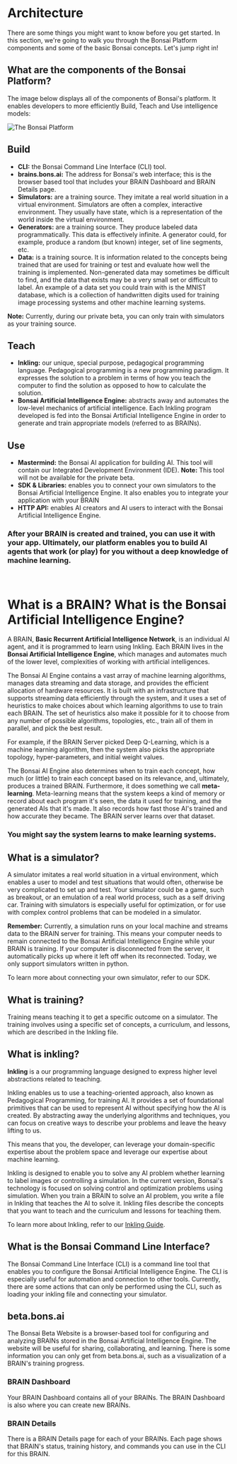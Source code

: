 # Architecture

There are some things you might want to know before you get started. In this section, we're going to walk you through the Bonsai Platform components and some of the basic Bonsai concepts. Let's jump right in!

## What are the components of the Bonsai Platform?

The image below displays all of the components of Bonsai's platform. It enables  developers to more efficiently Build, Teach and Use intelligence models:

![The Bonsai Platform][1]

## Build

* **CLI:** the Bonsai Command Line Interface (CLI) tool.
* **brains.bons.ai:** The address for Bonsai's web interface; this is the browser based tool that includes your BRAIN Dashboard and BRAIN Details page.
* **Simulators:** are a training source. They imitate a real world situation in a virtual environment. Simulators are often a complex, interactive environment. They usually have state, which is a representation of the world inside the virtual environment.
* **Generators:** are a training source. They produce labeled data programmatically. This data is effectively infinite. A generator could, for example, produce a random (but known) integer, set of line segments, etc.
* **Data:** is a training source. It is information related to the concepts being trained that are used for training or test and evaluate how well the training is implemented. Non-generated data may sometimes be difficult to find, and the data that exists may be a very small set or difficult to label. An example of a data set you could train with is the MNIST database, which is a collection of handwritten digits used for training image processing systems and other machine learning systems.

**Note:** Currently, during our private beta, you can only train with simulators as your training source.

## Teach

* **Inkling:** our unique, special purpose, pedagogical programming language. Pedagogical programming is a new programming paradigm. It expresses the solution to a problem in terms of how you teach the computer to find the solution as opposed to how to calculate the solution.
* **Bonsai Artificial Intelligence Engine:** abstracts away and automates the low-level mechanics of artificial intelligence. Each Inkling program developed is fed into the Bonsai Artificial Intelligence Engine in order to generate and train appropriate models (referred to as BRAINs).

## Use

* **Mastermind:** the Bonsai AI application for building AI. This tool will contain our Integrated Development Environment (IDE). **Note:** This tool will not be available for the private beta.
* **SDK & Libraries:** enables you to connect your own simulators to the Bonsai Artificial Intelligence Engine. It also enables you to integrate your application with your BRAIN
* **HTTP API:** enables AI creators and AI users to interact with the Bonsai Artificial Intelligence Engine.

###  After your BRAIN is created and trained, you can use it with your app. Ultimately, our platform enables you to build AI agents that work (or play) for you without a deep knowledge of machine learning.

‍

# What is a BRAIN? What is the Bonsai Artificial Intelligence Engine?

A BRAIN, **Basic Recurrent Artificial Intelligence Network**, is an individual AI agent, and it is programmed to learn using Inkling. Each BRAIN lives in the **Bonsai Artificial Intelligence Engine**, which manages and automates much of the lower level, complexities of working with artificial intelligences.

The Bonsai AI Engine contains a vast array of machine learning algorithms, manages data streaming and data storage, and provides the efficient allocation of hardware resources. It is built with an infrastructure that supports streaming data efficiently through the system, and it uses a set of heuristics to make choices about which learning algorithms to use to train each BRAIN. The set of heuristics also make it possible for it to choose from any number of possible algorithms, topologies, etc., train all of them in parallel, and pick the best result.

 For example, if the BRAIN Server picked Deep Q-Learning, which is a machine learning algorithm, then the system also picks the appropriate topology, hyper-parameters, and initial weight values.

The Bonsai AI Engine also determines when to train each concept, how much (or little) to train each concept based on its relevance, and, ultimately, produces a trained BRAIN. Furthermore, it does something we call **meta-learning**. Meta-learning means that the system keeps a kind of memory or record about each program it's seen, the data it used for training, and the generated AIs that it's made. It also records how fast those AI's trained and how accurate they became. The BRAIN server learns over that dataset.

### You might say the system learns to make learning systems.

## What is a simulator?

A simulator imitates a real world situation in a virtual environment, which enables a user to model and test situations that would often, otherwise be very complicated to set up and test. Your simulator could be a game, such as breakout, or an emulation of a real world process, such as a self driving car. Training with simulators is especially useful for optimization, or for use with complex control problems that can be modeled in a simulator.

**Remember:**  Currently, a simulation runs on your local machine and streams data to the BRAIN server for training. This means your computer needs to remain connected to the Bonsai Artificial Intelligence Engine while your BRAIN is training. If your computer is disconnected from the server, it automatically picks up where it left off when its reconnected. Today, we only support simulators written in python.

To learn more about connecting your own simulator, refer to our SDK.

## What is training?

Training means teaching it to get a specific outcome on a simulator. The training involves using a specific set of concepts, a curriculum, and lessons, which are described in the Inkling file.

## What is inkling?

**Inkling** is a our programming language designed to express higher level abstractions related to teaching.

Inkling enables us to use a teaching-oriented approach, also known as Pedagogical Programming, for training AI. It provides a set of foundational primitives that can be used to represent AI without specifying how the AI is created. By abstracting away the underlying algorithms and techniques, you can focus on creative ways to describe your problems and leave the heavy lifting to us.

This means that you, the developer, can leverage your domain-specific expertise about the problem space and leverage our expertise about machine learning.

Inkling is designed to enable you to solve any AI problem whether learning to label images or controlling a simulation. In the current version, Bonsai's technology is focused on solving control and optimization problems using simulation. When you train a BRAIN to solve an AI problem, you write a file in Inkling that teaches the AI to solve it. Inkling files describe the concepts that you want to teach and the curriculum and lessons for teaching them.

 To learn more about Inkling, refer to our [Inkling Guide][2].

## What is the Bonsai Command Line Interface?

The Bonsai Command Line Interface (CLI) is a command line tool that enables you to configure the Bonsai Artificial Intelligence Engine. The CLI is especially useful for automation and connection to other tools. Currently, there are some actions that can only be performed using the CLI, such as loading your inkling file and connecting your simulator.

## beta.bons.ai

The Bonsai Beta Website is a browser-based tool for configuring and analyzing BRAINs stored in the Bonsai Artificial Intelligence Engine. The website will be useful for sharing, collaborating, and learning. There is some information you can only get from beta.bons.ai, such as a visualization of a BRAIN's training progress.

### **BRAIN Dashboard**

Your BRAIN Dashboard contains all of your BRAINs. The BRAIN Dashboard is also where you can create new BRAINs.

### **BRAIN Details**

There is a BRAIN Details page for each of your BRAINs. Each page shows that BRAIN's status, training history, and  commands you can use in the CLI for this BRAIN.

[1]: https://daks2k3a4ib2z.cloudfront.net/57bf257ce45825764c5cb54b/57e5bb2cab226c7d49d033f5_bonsai_infographic_2x_1024.png
[2]: ./inkling.html
